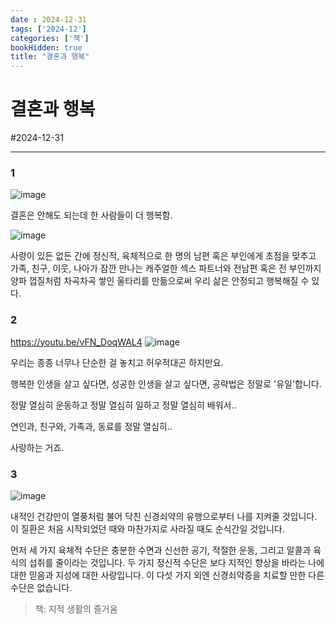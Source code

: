 ```yaml
---
date : 2024-12-31
tags: ['2024-12']
categories: ['책']
bookHidden: true
title: "결혼과 행복"
---
```


# 결혼과 행복

#2024-12-31

---

### 1

![image](https://github.com/user-attachments/assets/ebf2c687-08cb-4c0d-b8a0-9fc552640881)

결혼은 안해도 되는데 한 사람들이 더 행복함.

![image](https://github.com/user-attachments/assets/8f8c1ff9-ccd8-4fea-a835-421ee407180e)

사랑이 있든 없든 간에 정신적, 육체적으로 한 명의 남편 혹은 부인에게 초점을 맞추고 가족, 친구, 이웃, 나아가 잠깐 만나는 캐주얼한 섹스 파트너와 전남편 혹은 전 부인까지 양파 껍질처럼 차곡차곡 쌓인 울타리를 만듦으로써 우리 삶은 안정되고 행복해질 수 있다.

### 2

https://youtu.be/vFN_DoqWAL4
![image](https://github.com/user-attachments/assets/31a0c458-a0cf-4984-bd63-b648c351a24d)

우리는 종종 너무나 단순한 걸 놓치고 허우적대곤 하지만요.

행복한 인생을 살고 싶다면, 성공한 인생을 살고 싶다면, 공략법은 정말로 '유일'합니다.

정말 열심히 운동하고 정말 열심히 일하고 정말 열심히 배워서..

연인과, 친구와, 가족과, 동료를 정말 열심히..

사랑하는 거죠.

### 3

![image](https://github.com/user-attachments/assets/68bd5bb5-22bb-4294-b09f-4ee7ccc56db8)

내적인 건강만이 열풍처럼 불어 닥친 신경쇠약의 유행으로부터 나를 지켜줄 것입니다. 이 질환은 처음 시작되었던 때와 마찬가지로 사라질 때도 순식간일 것입니다.

먼저 세 가지 육체적 수단은 충분한 수면과 신선한 공기, 적절한 운동, 그리고 알콜과 육식의 섭취를 줄이라는 것입니다. 두 가지 정신적 수단은 보다 지적인 향상을 바라는 나에 대한 믿음과 지성에 대한 사랑입니다. 이 다섯 가지 외엔 신경쇠약증을 치료할 만한 다른 수단은 없습니다.

> 책: 지적 생활의 즐거움
